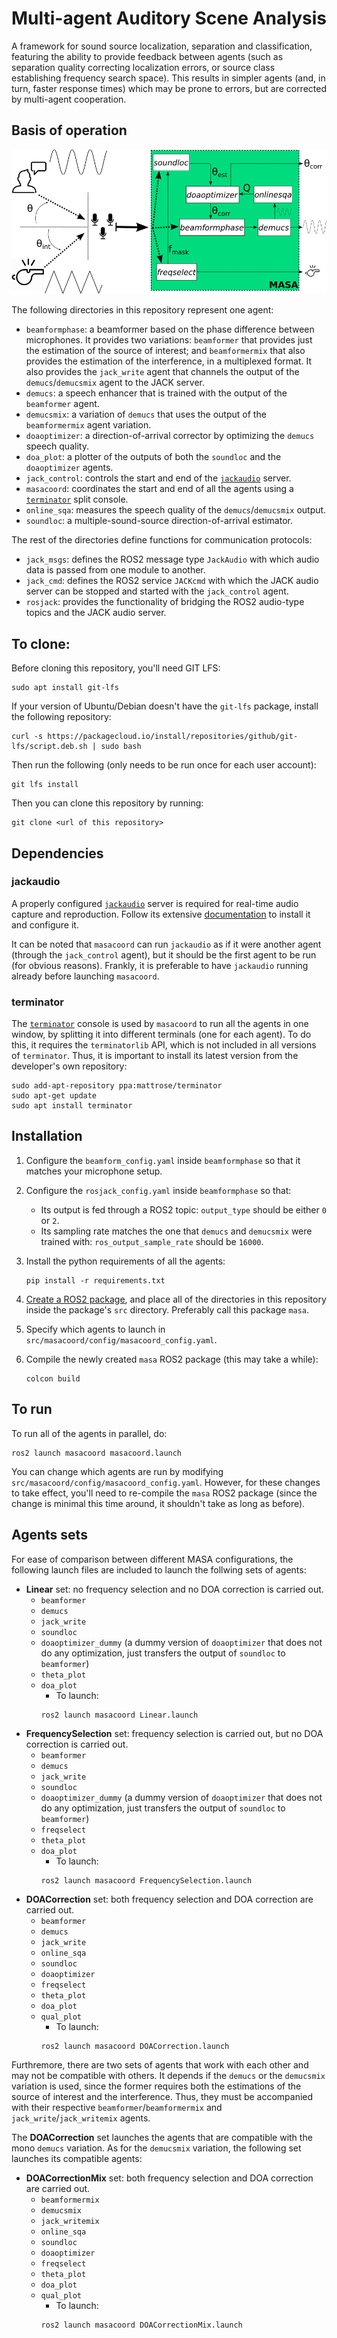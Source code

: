 # Multi-agent Auditory Scene Analysis
A framework for sound source localization, separation and classification, featuring the ability to provide feedback between agents (such as separation quality correcting localization errors, or source class establishing frequency search space). This results in simpler agents (and, in turn, faster response times) which may be prone to errors, but are corrected by multi-agent cooperation.

## Basis of operation

![Diagram of the whole system](/MASACurrent.png?raw=true)

The following directories in this repository represent one agent:

- `beamformphase`: a beamformer based on the phase difference between microphones. It provides two variations: `beamformer` that provides just the estimation of the source of interest; and `beamformermix` that also provides the estimation of the interference, in a multiplexed format. It also provides the `jack_write` agent that channels the output of the `demucs`/`demucsmix` agent to the JACK server.
- `demucs`: a speech enhancer that is trained with the output of the `beamformer` agent.
- `demucsmix`: a variation of `demucs` that uses the output of the `beamformermix` agent variation.
- `doaoptimizer`: a direction-of-arrival corrector by optimizing the `demucs` speech quality.
- `doa_plot`: a plotter of the outputs of both the `soundloc` and the `doaoptimizer` agents.
- `jack_control`: controls the start and end of the [`jackaudio`](https://jackaudio.org/) server.
- `masacoord`: coordinates the start and end of all the agents using a [`terminator`](https://gnome-terminator.org/) split console.
- `online_sqa`: measures the speech quality of the `demucs`/`demucsmix` output.
- `soundloc`: a multiple-sound-source direction-of-arrival estimator.

The rest of the directories define functions for communication protocols:
- `jack_msgs`: defines the ROS2 message type `JackAudio` with which audio data is passed from one module to another.
- `jack_cmd`: defines the ROS2 service `JACKcmd` with which the JACK audio server can be stopped and started with the `jack_control` agent.
- `rosjack`: provides the functionality of bridging the ROS2 audio-type topics and the JACK audio server.

## To clone:

Before cloning this repository, you'll need GIT LFS:

    sudo apt install git-lfs

If your version of Ubuntu/Debian doesn't have the `git-lfs` package, install the following repository:

    curl -s https://packagecloud.io/install/repositories/github/git-lfs/script.deb.sh | sudo bash

Then run the following (only needs to be run once for each user account):

    git lfs install

Then you can clone this repository by running:

    git clone <url of this repository>


## Dependencies

### jackaudio

A properly configured [`jackaudio`](https://jackaudio.org/) server is required for real-time audio capture and reproduction. Follow its extensive [documentation](https://github.com/jackaudio/jackaudio.github.com/wiki) to install it and configure it.

It can be noted that `masacoord` can run `jackaudio` as if it were another agent (through the `jack_control` agent), but it should be the first agent to be run (for obvious reasons). Frankly, it is preferable to have `jackaudio` running already before launching `masacoord`.

### terminator

The [`terminator`](https://gnome-terminator.org/) console is used by `masacoord` to run all the agents in one window, by splitting it into different terminals (one for each agent). To do this, it requires the `terminatorlib` API, which is not included in all versions of `terminator`. Thus, it is important to install its latest version from the developer's own repository:

```
sudo add-apt-repository ppa:mattrose/terminator
sudo apt-get update
sudo apt install terminator
```

## Installation

1. Configure the `beamform_config.yaml` inside `beamformphase` so that it matches your microphone setup.

2. Configure the `rosjack_config.yaml` inside `beamformphase` so that:

    - Its output is fed through a ROS2 topic: `output_type` should be either `0` or `2`.
    - Its sampling rate matches the one that `demucs` and `demucsmix` were trained with: `ros_output_sample_rate` should be `16000`.

3. Install the python requirements of all the agents:
    ```
    pip install -r requirements.txt
    ```

4. [Create a ROS2 package](https://docs.ros.org/en/humble/Tutorials/Beginner-Client-Libraries/Creating-Your-First-ROS2-Package.html), and place all of the directories in this repository inside the package's `src` directory. Preferably call this package `masa`.

5. Specify which agents to launch in `src/masacoord/config/masacoord_config.yaml`.

6. Compile the newly created `masa` ROS2 package (this may take a while):
    ```
    colcon build
    ```

## To run

To run all of the agents in parallel, do:
```
ros2 launch masacoord masacoord.launch
```
You can change which agents are run by modifying `src/masacoord/config/masacoord_config.yaml`. However, for these changes to take effect, you'll need to re-compile the `masa` ROS2 package (since the change is minimal this time around, it shouldn't take as long as before).


## Agents sets

For ease of comparison between different MASA configurations, the following launch files are included to launch the follwing sets of agents:

- **Linear** set: no frequency selection and no DOA correction is carried out.
    - `beamformer`
    - `demucs`
    - `jack_write`
    - `soundloc`
    - `doaoptimizer_dummy` (a dummy version of `doaoptimizer` that does not do any optimization, just transfers the output of `soundloc` to `beamformer`)
    - `theta_plot`
    - `doa_plot`
        - To launch:
        ```
        ros2 launch masacoord Linear.launch
        ```
- **FrequencySelection** set: frequency selection is carried out, but no DOA correction is carried out.
    - `beamformer`
    - `demucs`
    - `jack_write`
    - `soundloc`
    - `doaoptimizer_dummy` (a dummy version of `doaoptimizer` that does not do any optimization, just transfers the output of `soundloc` to `beamformer`)
    - `freqselect`
    - `theta_plot`
    - `doa_plot`
        - To launch:
        ```
        ros2 launch masacoord FrequencySelection.launch
        ```
- **DOACorrection** set: both frequency selection and DOA correction are carried out.
    - `beamformer`
    - `demucs`
    - `jack_write`
    - `online_sqa`
    - `soundloc`
    - `doaoptimizer`
    - `freqselect`
    - `theta_plot`
    - `doa_plot`
    - `qual_plot`
        - To launch:
        ```
        ros2 launch masacoord DOACorrection.launch
        ```

Furthremore, there are two sets of agents that work with each other and may not be compatible with others. It depends if the `demucs` or the `demucsmix` variation is used, since the former requires both the estimations of the source of interest and the interference. Thus, they must be accompanied with their respective `beamformer`/`beamformermix` and `jack_write`/`jack_writemix` agents.

The **DOACorrection** set launches the agents that are compatible with the mono `demucs` variation. As for the `demucsmix` variation, the following set launches its compatible agents:

- **DOACorrectionMix** set: both frequency selection and DOA correction are carried out.
    - `beamformermix`
    - `demucsmix`
    - `jack_writemix`
    - `online_sqa`
    - `soundloc`
    - `doaoptimizer`
    - `freqselect`
    - `theta_plot`
    - `doa_plot`
    - `qual_plot`
        - To launch:
        ```
        ros2 launch masacoord DOACorrectionMix.launch
        ```
